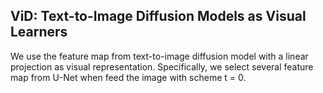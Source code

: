## ViD: Text-to-Image Diffusion Models as Visual Learners

We use the feature map from text-to-image diffusion model with a linear projection as visual representation. 
Specifically, we select several feature map from U-Net when feed the image with scheme t = 0.  









